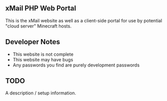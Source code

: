 ## xMail PHP Web Portal

This is the xMail website as well as a client-side portal for use by potential "cloud server" Minecraft hosts.

## Developer Notes

* This website is not complete
* This website may have bugs
* Any passwords you find are purely development passwords

## TODO

A description / setup information.